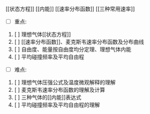 
[[状态方程]]
[[内能]]
[[速率分布函数]]
[[三种常用速率]]


- [ ] 重点:
1. [ ] 理想气体[[状态方程]]
2. [ ] [[速率分布函数]]、麦克斯韦速率分布函数及分布曲线
3. [ ] 自由度、能量按自由度均分定理、理想气体内能
4. [ ] 平均碰撞频率及平均自由程

- [ ] 难点:
1. [ ] 理想气体压强公式及温度微观解释的理解
2. [ ] 麦克斯韦速率分布函数的理解及计算
3. [ ] 三种气体的[[内能]]表达式
4. [ ] 平均碰撞频率及平均自由程的理解
